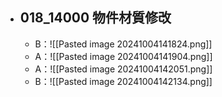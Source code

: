 - ## 018_14000 物件材質修改
	- B：![[Pasted image 20241004141824.png]]
	- A：![[Pasted image 20241004141904.png]]
	- A：![[Pasted image 20241004142051.png]]
	- B：![[Pasted image 20241004142134.png]]